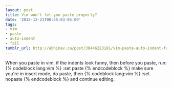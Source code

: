 ```yaml
---
layout: post
title: Vim won't let you paste properly?
date: '2012-12-21T00:45:03-05:00'
tags:
- vim
- paste
- auto-indent
- fail
tumblr_url: http://abhinav.ca/post/38446223101/vim-paste-auto-indent-fail
---
```

When you paste in vim, if the indents look funny, then before you paste, run:
{% codeblock lang:vim %}
:set paste
{% endcodeblock %}
make sure you're in insert mode, do paste, then
{% codeblock lang:vim %}
:set nopaste
{% endcodeblock %}
and continue editing.